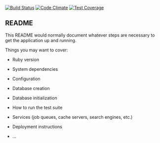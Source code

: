 [![Build Status](https://travis-ci.org/xuorig/review-buddy.svg?branch=master)](https://travis-ci.org/xuorig/review-buddy)
[![Code Climate](https://codeclimate.com/github/xuorig/review-buddy/badges/gpa.svg)](https://codeclimate.com/github/xuorig/review-buddy)
[![Test Coverage](https://codeclimate.com/github/xuorig/review-buddy/badges/coverage.svg)](https://codeclimate.com/github/xuorig/review-buddy/coverage)

## README

This README would normally document whatever steps are necessary to get the
application up and running.

Things you may want to cover:

* Ruby version

* System dependencies

* Configuration

* Database creation

* Database initialization

* How to run the test suite

* Services (job queues, cache servers, search engines, etc.)

* Deployment instructions

* ...

